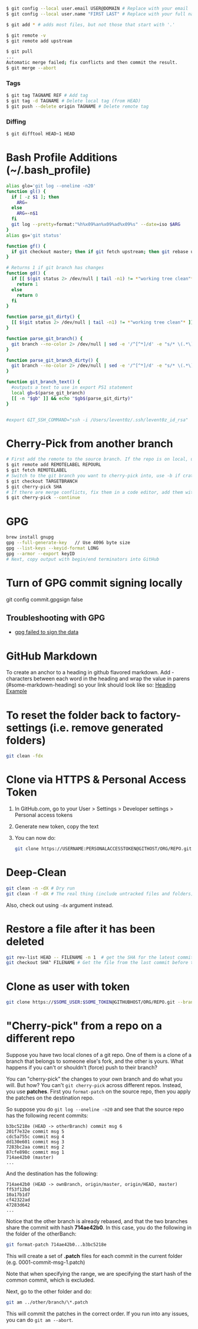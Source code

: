 ```bash
$ git config --local user.email USER@DOMAIN # Replace with your email
$ git config --local user.name "FIRST LAST" # Replace with your full name
```

```bash
$ git add * # adds most files, but not those that start with '.'
```

```bash
$ git remote -v
$ git remote add upstream
```

```bash
$ git pull
...
Automatic merge failed; fix conflicts and then commit the result.
$ git merge --abort
```

### Tags

```bash
$ git tag TAGNAME REF # Add tag
$ git tag -d TAGNAME # Delete local tag (from HEAD)
$ git push --delete origin TAGNAME # Delete remote tag
```

### Diffing

```bash
$ git difftool HEAD~1 HEAD
```

# Bash Profile Additions (~/.bash_profile)

```bash
alias glo='git log --oneline -n20'
function gl() {
  if [ -z $1 ]; then
    ARG=
  else
    ARG=-n$1
  fi
  git log --pretty=format:"%h%x09%an%x09%ad%x09%s" --date=iso $ARG
}
alias gs='git status'

function gf() {
  if git checkout master; then if git fetch upstream; then git rebase upstream/master; fi; fi
}

# Returns 1 if git branch has changes
function gd() {
  if [[ $(git status 2> /dev/null | tail -n1) != *"working tree clean"* ]]; then
    return 1
  else
    return 0
  fi
}

function parse_git_dirty() {
  [[ $(git status 2> /dev/null | tail -n1) != *"working tree clean"* ]] && echo "*"
}

function parse_git_branch() {
  git branch --no-color 2> /dev/null | sed -e '/^[^*]/d' -e "s/* \(.*\)/\1/"
}

function parse_git_branch_dirty() {
  git branch --no-color 2> /dev/null | sed -e '/^[^*]/d' -e "s/* \(.*\)/\1$(parse_git_dirty)/"
}

function git_branch_text() {
  #outputs a text to use in export PS1 statement
  local gb=$(parse_git_branch)
  [[ -n "$gb" ]] && echo "$gb$(parse_git_dirty)"
}


#export GIT_SSH_COMMAND="ssh -i /Users/levent0z/.ssh/levent0z_id_rsa"

```

# Cherry-Pick from another branch

```bash
# First add the remote to the source branch. If the repo is on local, use absolute path for REPOURL
$ git remote add REMOTELABEL REPOURL
$ git fetch REMOTELABEL
# Switch to the git branch you want to cherry-pick into, use -b if crating new branch:
$ git checkout TARGETBRANCH
$ git cherry-pick SHA
# If there are merge conflicts, fix them in a code editor, add them with `git add` and then:
$ git cherry-pick --continue
```

# GPG

```bash
brew install gnupg
gpg --full-generate-key   // Use 4096 byte size
gpg --list-keys --keyid-format LONG
gpg --armor --export keyID
# Next, copy output with begin/end terminators into GitHub
```

# Turn of GPG commit signing locally

git config commit.gpgsign false

## Troubleshooting with GPG

-   [gpg failed to sign the data](https://stackoverflow.com/questions/41502146/git-gpg-onto-mac-osx-error-gpg-failed-to-sign-the-data/55646482#55646482)

# GitHub Markdown

To create an anchor to a heading in github flavored markdown. Add - characters between each word in the heading and wrap the value in parens (#some-markdown-heading) so your link should look like so:
[Heading Example](#heading-example)

# To reset the folder back to factory-settings (i.e. remove generated folders)

```bash
git clean -fdx
```

# Clone via HTTPS & Personal Access Token

1. In GitHub.com, go to your User > Settings > Developer settings > Personal access tokens
2. Generate new token, copy the text
3. You can now do:

    ```bash
    git clone https://USERNAME:PERSONALACCESSTOKEN@GITHOST/ORG/REPO.git
    ```

# Deep-Clean

```bash
git clean -n -dX # Dry run
git clean -f -dX # The real thing (include untracked files and folders)
```

Also, check out using `-dx` argument instead.

# Restore a file after it has been deleted

```bash
git rev-list HEAD -- FILENAME -n 1  # get the SHA for the latest commit that changed FILENAME
git checkout SHA^ FILENAME # Get the file from the last commit before the SHA
```

# Clone as user with token

```bash
git clone https://$SOME_USER:$SOME_TOKEN@GITHUBHOST/ORG/REPO.git --branch BRANCH PATH
```

# "Cherry-pick" from a repo on a different repo

Suppose you have two local clones of a git repo. One of them is a clone of a branch that belongs to someone else's fork, and the other is yours. What happens if you can't or shouldn't (force) push to their branch?

You can "cherry-pick" the changes to your own branch and do what you will. But how? You can't `git cherry-pick` across different repos. Instead, you use **patches**. First you `format-patch` on the source repo, then you apply the patches on the destination repo.

So suppose you do `git log --oneline -n20` and see that the source repo has the following recent commits:

```
b3bc5218e (HEAD -> otherBranch) commit msg 6
201f7e32e commit msg 5
cdc5a755c commit msg 4
dd130e601 commit msg 3
7283bc2aa commit msg 2
87cfe898c commit msg 1
714ae42b0 (master)
...
```

And the destination has the following:

```
714ae42b0 (HEAD -> ownBranch, origin/master, origin/HEAD, master)
ff53f12bd
10a17b1d7
cf42322ad
47283d642
...
```

Notice that the other branch is already rebased, and that the two branches share the commit with hash **714ae42b0**. In this case, you do the following in the folder of the otherBanch:

```bash
git format-patch 714ae42b0...b3bc5218e
```

This will create a set of **.patch** files for each commit in the current folder (e.g. 0001-commit-msg-1.patch)

Note that when specifying the range, we are specifying the start hash of the common commit, which is excluded.

Next, go to the other folder and do:

```bash
git am ../other/branch/\*.patch
```

This will commit the patches in the correct order. If you run into any issues, you can do `git am --abort`.
